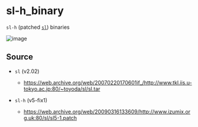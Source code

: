# sl-h_binary

`sl-h` (patched [`sl`](https://github.com/mtoyoda/sl)) binaries

![image](https://user-images.githubusercontent.com/42153744/212558416-753c4039-7b4f-4444-a8da-30a71dafa87b.png)

## Source

- `sl` (v2.02)
  - <https://web.archive.org/web/20070220170601if_/http://www.tkl.iis.u-tokyo.ac.jp:80/~toyoda/sl/sl.tar>

- `sl-h` (v5-fix1)
  - https://web.archive.org/web/20090316133609/http://www.izumix.org.uk:80/sl/sl5-1.patch
